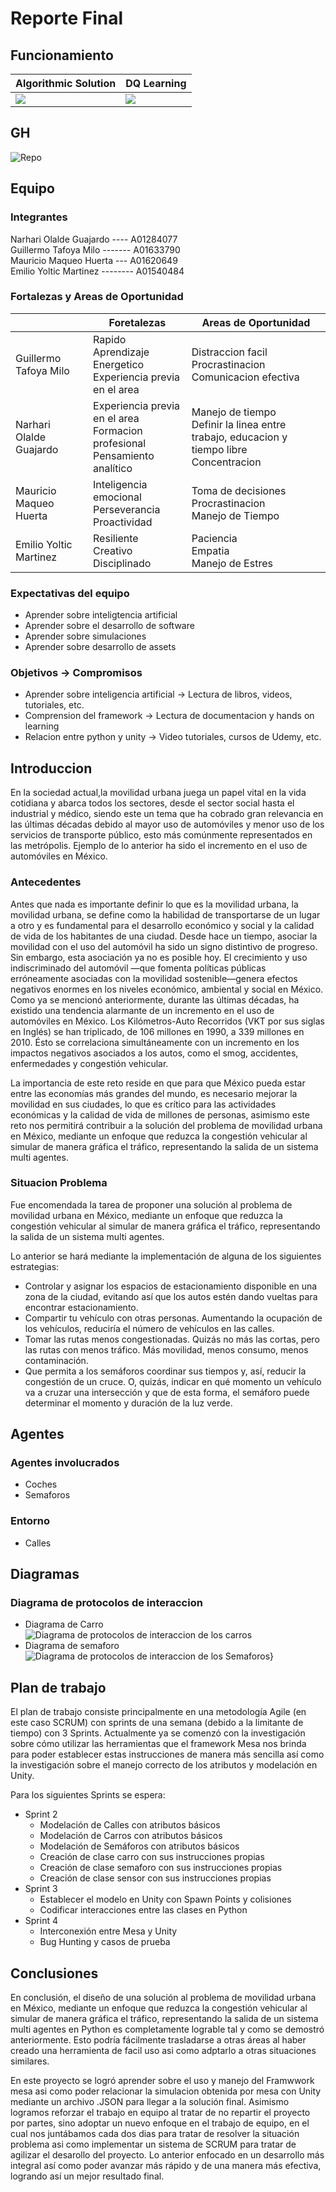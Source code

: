 # Reporte Final
## Funcionamiento
|  Algorithmic Solution  | DQ Learning |
|-----------|--------|
|![](https://github.com/GuillermoTafoya/Multiagentes/blob/master/DQ%20Learning/ShowOff/IMGS/notIA.gif)|![](https://github.com/GuillermoTafoya/Multiagentes/blob/master/DQ%20Learning/ShowOff/IMGS/IA.gif)|
## GH
![Repo](https://github.com/GuillermoTafoya/Multiagentes)
## Equipo
### Integrantes
Narhari Olalde Guajardo ---- A01284077 <br/>
Guillermo Tafoya Milo ------- A01633790 <br/>
Mauricio Maqueo Huerta --- A01620649  <br/>
Emilio Yoltic Martinez -------- A01540484  <br/>

### Fortalezas y Areas de Oportunidad
|   | Foretalezas  | Areas de Oportunidad  |
|--------------------------|----------------------------------------------------------------------------------------|---|
|  Guillermo Tafoya Milo   | Rapido Aprendizaje <br/> Energetico <br/> Experiencia previa en el area                | Distraccion facil <br/> Procrastinacion <br/> Comunicacion efectiva  |
|  Narhari Olalde Guajardo |  Experiencia previa en el area <br/> Formacion profesional <br/> Pensamiento analítico | Manejo de tiempo <br/> Definir la linea entre trabajo, educacion y tiempo libre <br/> Concentracion |
|  Mauricio Maqueo Huerta  | Inteligencia emocional <br/> Perseverancia <br/> Proactividad                          |Toma de decisiones <br/>Procrastinacion <br/> Manejo de Tiempo |
| Emilio Yoltic Martinez |  Resiliente <br/> Creativo <br/> Disciplinado                                          | Paciencia <br/> Empatia <br/> Manejo de Estres |

### Expectativas del equipo
- Aprender sobre inteligtencia artificial
- Aprender sobre el desarrollo de software
- Aprender sobre simulaciones
- Aprender sobre desarrollo de assets

### Objetivos -> Compromisos
- Aprender sobre inteligencia artificial -> Lectura de libros, videos, tutoriales, etc.
- Comprension del framework -> Lectura de documentacion y hands on learning
- Relacion entre python y unity -> Video tutoriales, cursos de Udemy, etc.

## Introduccion
En la sociedad actual,la movilidad urbana juega un papel vital en la vida cotidiana y abarca todos los sectores, desde el sector social hasta el industrial y médico, siendo este un tema que ha cobrado gran relevancia en las últimas décadas debido al mayor uso de automóviles y menor uso de los servicios de transporte público, esto más comúnmente representados en las metrópolis. Ejemplo de lo anterior ha sido el incremento en el uso de automóviles en México.

### Antecedentes
Antes que nada es importante definir lo que es la movilidad urbana, la movilidad urbana, se define como la habilidad de transportarse de un lugar a otro  y es fundamental para el desarrollo económico y social y la calidad de vida de los habitantes de una ciudad. Desde hace un tiempo, asociar la movilidad con el uso del automóvil ha sido un signo distintivo de progreso. Sin embargo, esta asociación ya no es posible hoy. El crecimiento y uso indiscriminado del automóvil —que fomenta políticas públicas erróneamente asociadas con la movilidad sostenible—genera efectos negativos enormes en los niveles económico, ambiental y social en México. Como ya se mencionó anteriormente, durante las últimas décadas, ha existido una tendencia alarmante de un incremento en el uso de automóviles en México. Los Kilómetros-Auto Recorridos (VKT por sus siglas en Inglés) se han triplicado, de 106 millones en 1990, a 339 millones en 2010. Ésto se correlaciona simultáneamente con un incremento en los impactos negativos asociados a los autos, como el smog, accidentes, enfermedades y congestión vehicular.

La importancia de este reto reside en que para que México pueda estar entre las economías más grandes del mundo, es necesario mejorar la movilidad en sus ciudades, lo que es crítico para las actividades económicas y la calidad de vida de millones de personas, asimismo este reto nos permitirá contribuir a la solución del problema de movilidad urbana en México, mediante un enfoque que reduzca la congestión vehicular al simular de manera gráfica el tráfico, representando la salida de un sistema multi agentes.

### Situacion Problema
Fue encomendada la tarea de proponer una solución al problema de movilidad urbana en México, mediante un enfoque que reduzca la congestión vehicular al simular de manera gráfica el tráfico, representando la salida de un sistema multi agentes.

Lo anterior se hará mediante la implementación de alguna de los siguientes estrategias:
- Controlar y asignar los espacios de estacionamiento disponible en una zona de la ciudad, evitando así que los autos estén dando vueltas para encontrar estacionamiento.
- Compartir tu vehículo con otras personas. Aumentando la ocupación de los vehículos, reduciría el número de vehículos en las calles.
- Tomar las rutas menos congestionadas. Quizás no más las cortas, pero las rutas con menos tráfico. Más movilidad, menos consumo, menos contaminación.
- Que permita a los semáforos coordinar sus tiempos y, así, reducir la congestión de un cruce. O, quizás, indicar en qué momento un vehículo va a cruzar una intersección y que de esta forma, el semáforo puede determinar el momento y duración de la luz verde.

## Agentes
### Agentes involucrados
- Coches
- Semaforos

### Entorno
- Calles

## Diagramas

### Diagrama de protocolos de interaccion
- Diagrama de Carro
![Diagrama de protocolos de interaccion de los carros](/M3_Actividad%20(AD2022)/_Multimedia/Carro.jpeg)
- Diagrama de semaforo
![Diagrama de protocolos de interaccion de los Semaforos](/M3_Actividad%20(AD2022)/_Multimedia/Semaforo.jpeg)}

## Plan de trabajo
El plan de trabajo consiste principalmente en una metodología Agile (en este caso SCRUM) con sprints de una semana (debido a la limitante de tiempo) con 3 Sprints. Actualmente ya se comenzó con la investigación sobre cómo utilizar las herramientas que el framework Mesa nos brinda para poder establecer estas instrucciones de manera más sencilla así como la investigación sobre el manejo correcto de los atributos y modelación en Unity.

Para los siguientes Sprints se espera:

- Sprint 2
  -  Modelación de Calles con atributos básicos
  - Modelación de Carros con atributos básicos
  - Modelación de Semáforos con atributos básicos
  - Creación de clase carro con sus instrucciones propias
  - Creación de clase semaforo con sus instrucciones propias
  - Creación de clase sensor con sus instrucciones propias
- Sprint 3
  - Establecer el modelo en Unity con Spawn Points y colisiones
  - Codificar interacciones entre las clases en Python
- Sprint 4
  - Interconexión entre Mesa y Unity
  - Bug Hunting y casos de prueba


## Conclusiones
En conclusión, el diseño de una solución al problema de movilidad urbana en México, mediante un enfoque que reduzca la congestión vehicular al simular de manera gráfica el tráfico, representando la salida de un sistema multi agentes en Python es completamente lograble tal y como se demostró anteriormente. Esto podría fácilmente trasladarse a otras áreas al haber creado una herramienta de facil uso asi como adptarlo a otras situaciones similares.

En este proyecto se logró aprender sobre el uso y manejo del Framwwork mesa asi como poder relacionar la simulacion obtenida por mesa con Unity mediante un archivo .JSON para llegar a la solución final. Asimismo logramos reforzar el trabajo en equipo al tratar de no repartir el proyecto por partes, sino adoptar un nuevo enfoque en el trabajo de equipo, en el cual nos juntábamos cada dos dias para tratar de resolver la situación problema asi como implementar un sistema de SCRUM para tratar de agilizar el desarollo del proyecto. Lo anterior enfocado en un desarrollo más integral así como poder avanzar más rápido y de una manera más efectiva, logrando así un mejor resultado final.
